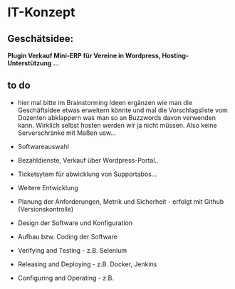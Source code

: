 # IT-Konzept
## Geschätsidee:
**Plugin Verkauf Mini-ERP für Vereine in Wordpress, Hosting-Unterstützung ...**
## to do
* hier mal bitte im Brainstorming Ideen ergänzen wie man die Geschäftsidee etwas erweitern könnte und mal die Vorschlagsliste 
vom Dozenten abklappern was man so an Buzzwords davon verwenden kann. Wirklich selbst hosten werden wir ja nicht müssen. Also keine Serverschränke mit Maßen usw...
* Softwareauswahl
* Bezahldienste, Verkauf über Wordpress-Portal..
* Ticketsytem für abwicklung von Supportabos...
* Weitere Entwicklung

* Planung der Anforderungen, Metrik und Sicherheit - erfolgt mit Github (Versionskontrolle)
* Design der Software und Konfiguration
* Aufbau bzw. Coding der Software
* Verifying and Testing - z.B. Selenium
* Releasing and Deploying - z.B. Docker, Jenkins
* Configuring and Operating - z.B.
